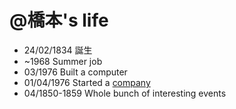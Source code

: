 @橋本's life
===============

- 24/02/1834 誕生
- ~1968 Summer job
- 03/1976 Built a computer
- 01/04/1976 Started a [company](http://en.wikipedia.org/wiki/Apple_Inc. "Apple Inc.")
- 04/1850-1859 Whole bunch of interesting events
